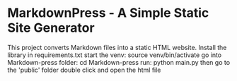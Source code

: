 # MarkdownPress - A Simple Static Site Generator
This project converts Markdown files into a static HTML website.
Install the library in requirements.txt
start the venv: source venv/bin/activate
go into Markdown-press folder: cd Markdown-press
run: python main.py
then go to the 'public' folder
double click and open the html file